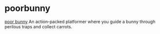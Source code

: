 # poorbunny
[poor bunny](https://poor-bunny.org//)
An action-packed platformer where you guide a bunny through perilous traps and collect carrots.
